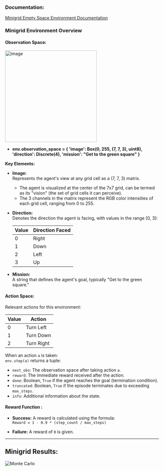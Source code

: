 ### Documentation:  
[Minigrid Empty Space Environment Documentation](https://minigrid.farama.org/environments/minigrid/EmptyEnv/)

### Minigrid Environment Overview

#### Observation Space:  
<img src="https://github.com/user-attachments/assets/1bfd2221-4bf6-4d6f-9586-28ef213b07e0" alt="image" width="300" height="300">

- **env.observation_space = { 'image': Box(0, 255, (7, 7, 3), uint8), 'direction': Discrete(4), 'mission': "Get to the green square" }**  

**Key Elements:**
- **Image:**  
  Represents the agent's view at any grid cell as a (7, 7, 3) matrix.  
  - The agent is visualized at the center of the 7x7 grid, can be termed as its "vision" (the set of grid cells it can perceive).  
  - The 3 channels in the matrix represent the RGB color intensities of each grid cell, ranging from 0 to 255.

- **Direction:**  
 Denotes the direction the agent is facing, with values in the range [0, 3]:
    
  | Value | Direction Faced |
  |-------|-----------|
  | 0     | Right     |
  | 1     | Down      |
  | 2     | Left      |
  | 3     | Up        |

- **Mission:**  
  A string that defines the agent's goal, typically "Get to the green square."

#### Action Space:  
Relevant actions for this environment:  

| Value | Action     |
|-------|----------- |
| 0     | Turn Left  |
| 1     | Turn Down  |
| 2     | Turn Right | 

When an action `a` is taken:  
`env.step(a)` returns a tuple:  
- `next_obs`: The observation space after taking action `a`.  
- `reward`: The immediate reward received after the action.  
- `done`: Boolean, `True` if the agent reaches the goal (termination condition).  
- `truncated`: Boolean, `True` if the episode terminates due to exceeding `max_steps`.  
- `info`: Additional information about the state.
#### Reward Function : 
- **Success:** A reward is calculated using the formula:  
  `Reward = 1 - 0.9 * (step_count / max_steps)`

- **Failure:** A reward of `0` is given.

---

## Minigrid Results:
![Monte Carlo]("C:\Users\deves\OneDrive\Desktop\MC_1.png")

